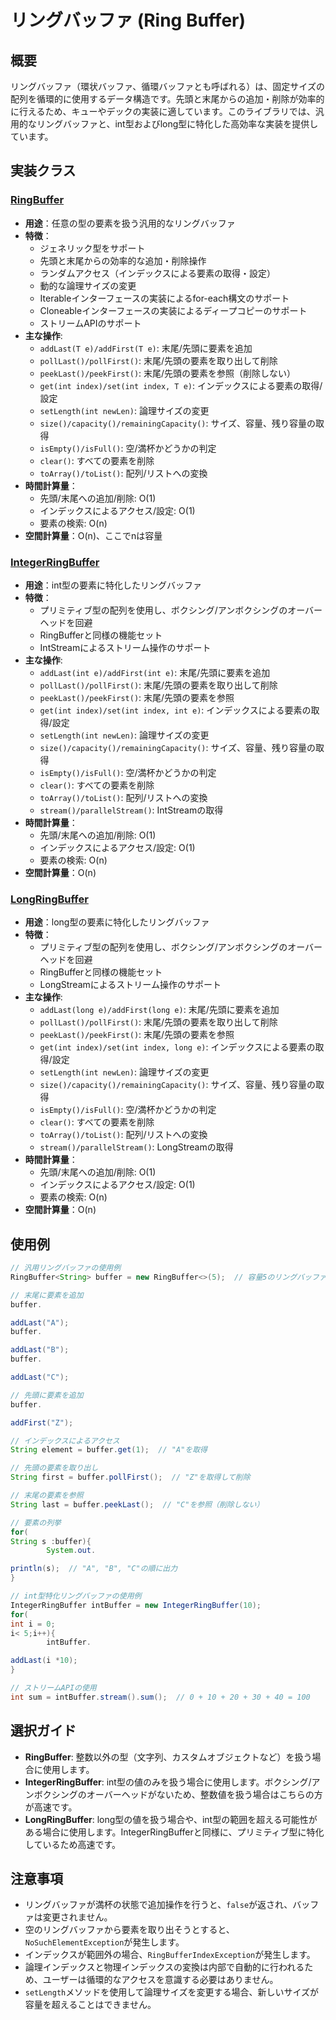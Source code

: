 # リングバッファ (Ring Buffer)

## 概要

リングバッファ（環状バッファ、循環バッファとも呼ばれる）は、固定サイズの配列を循環的に使用するデータ構造です。先頭と末尾からの追加・削除が効率的に行えるため、キューやデックの実装に適しています。このライブラリでは、汎用的なリングバッファと、int型およびlong型に特化した高効率な実装を提供しています。

## 実装クラス

### [RingBuffer](./src/RingBuffer.java)

- **用途**：任意の型の要素を扱う汎用的なリングバッファ
- **特徴**：
	- ジェネリック型をサポート
	- 先頭と末尾からの効率的な追加・削除操作
	- ランダムアクセス（インデックスによる要素の取得・設定）
	- 動的な論理サイズの変更
	- Iterableインターフェースの実装によるfor-each構文のサポート
	- Cloneableインターフェースの実装によるディープコピーのサポート
	- ストリームAPIのサポート
- **主な操作**:
	- `addLast(T e)/addFirst(T e)`: 末尾/先頭に要素を追加
	- `pollLast()/pollFirst()`: 末尾/先頭の要素を取り出して削除
	- `peekLast()/peekFirst()`: 末尾/先頭の要素を参照（削除しない）
	- `get(int index)/set(int index, T e)`: インデックスによる要素の取得/設定
	- `setLength(int newLen)`: 論理サイズの変更
	- `size()/capacity()/remainingCapacity()`: サイズ、容量、残り容量の取得
	- `isEmpty()/isFull()`: 空/満杯かどうかの判定
	- `clear()`: すべての要素を削除
	- `toArray()/toList()`: 配列/リストへの変換
- **時間計算量**：
	- 先頭/末尾への追加/削除: O(1)
	- インデックスによるアクセス/設定: O(1)
	- 要素の検索: O(n)
- **空間計算量**：O(n)、ここでnは容量

### [IntegerRingBuffer](./src/IntegerRingBuffer.java)

- **用途**：int型の要素に特化したリングバッファ
- **特徴**：
	- プリミティブ型の配列を使用し、ボクシング/アンボクシングのオーバーヘッドを回避
	- RingBufferと同様の機能セット
	- IntStreamによるストリーム操作のサポート
- **主な操作**:
	- `addLast(int e)/addFirst(int e)`: 末尾/先頭に要素を追加
	- `pollLast()/pollFirst()`: 末尾/先頭の要素を取り出して削除
	- `peekLast()/peekFirst()`: 末尾/先頭の要素を参照
	- `get(int index)/set(int index, int e)`: インデックスによる要素の取得/設定
	- `setLength(int newLen)`: 論理サイズの変更
	- `size()/capacity()/remainingCapacity()`: サイズ、容量、残り容量の取得
	- `isEmpty()/isFull()`: 空/満杯かどうかの判定
	- `clear()`: すべての要素を削除
	- `toArray()/toList()`: 配列/リストへの変換
	- `stream()/parallelStream()`: IntStreamの取得
- **時間計算量**：
	- 先頭/末尾への追加/削除: O(1)
	- インデックスによるアクセス/設定: O(1)
	- 要素の検索: O(n)
- **空間計算量**：O(n)

### [LongRingBuffer](./src/LongRingBuffer.java)

- **用途**：long型の要素に特化したリングバッファ
- **特徴**：
	- プリミティブ型の配列を使用し、ボクシング/アンボクシングのオーバーヘッドを回避
	- RingBufferと同様の機能セット
	- LongStreamによるストリーム操作のサポート
- **主な操作**:
	- `addLast(long e)/addFirst(long e)`: 末尾/先頭に要素を追加
	- `pollLast()/pollFirst()`: 末尾/先頭の要素を取り出して削除
	- `peekLast()/peekFirst()`: 末尾/先頭の要素を参照
	- `get(int index)/set(int index, long e)`: インデックスによる要素の取得/設定
	- `setLength(int newLen)`: 論理サイズの変更
	- `size()/capacity()/remainingCapacity()`: サイズ、容量、残り容量の取得
	- `isEmpty()/isFull()`: 空/満杯かどうかの判定
	- `clear()`: すべての要素を削除
	- `toArray()/toList()`: 配列/リストへの変換
	- `stream()/parallelStream()`: LongStreamの取得
- **時間計算量**：
	- 先頭/末尾への追加/削除: O(1)
	- インデックスによるアクセス/設定: O(1)
	- 要素の検索: O(n)
- **空間計算量**：O(n)

## 使用例

```java
// 汎用リングバッファの使用例
RingBuffer<String> buffer = new RingBuffer<>(5);  // 容量5のリングバッファを作成

// 末尾に要素を追加
buffer.

addLast("A");
buffer.

addLast("B");
buffer.

addLast("C");

// 先頭に要素を追加
buffer.

addFirst("Z");

// インデックスによるアクセス
String element = buffer.get(1);  // "A"を取得

// 先頭の要素を取り出し
String first = buffer.pollFirst();  // "Z"を取得して削除

// 末尾の要素を参照
String last = buffer.peekLast();  // "C"を参照（削除しない）

// 要素の列挙
for(
String s :buffer){
		System.out.

println(s);  // "A", "B", "C"の順に出力
}

// int型特化リングバッファの使用例
IntegerRingBuffer intBuffer = new IntegerRingBuffer(10);
for(
int i = 0;
i< 5;i++){
		intBuffer.

addLast(i *10);
}

// ストリームAPIの使用
int sum = intBuffer.stream().sum();  // 0 + 10 + 20 + 30 + 40 = 100
```

## 選択ガイド

- **RingBuffer<T>**: 整数以外の型（文字列、カスタムオブジェクトなど）を扱う場合に使用します。
- **IntegerRingBuffer**: int型の値のみを扱う場合に使用します。ボクシング/アンボクシングのオーバーヘッドがないため、整数値を扱う場合はこちらの方が高速です。
- **LongRingBuffer**: long型の値を扱う場合や、int型の範囲を超える可能性がある場合に使用します。IntegerRingBufferと同様に、プリミティブ型に特化しているため高速です。

## 注意事項

- リングバッファが満杯の状態で追加操作を行うと、`false`が返され、バッファは変更されません。
- 空のリングバッファから要素を取り出そうとすると、`NoSuchElementException`が発生します。
- インデックスが範囲外の場合、`RingBufferIndexException`が発生します。
- 論理インデックスと物理インデックスの変換は内部で自動的に行われるため、ユーザーは循環的なアクセスを意識する必要はありません。
- `setLength`メソッドを使用して論理サイズを変更する場合、新しいサイズが容量を超えることはできません。